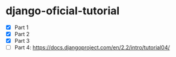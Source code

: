 # django-oficial-tutorial

- [x] Part 1
- [x] Part 2
- [x] Part 3
- [ ] Part 4: https://docs.djangoproject.com/en/2.2/intro/tutorial04/

